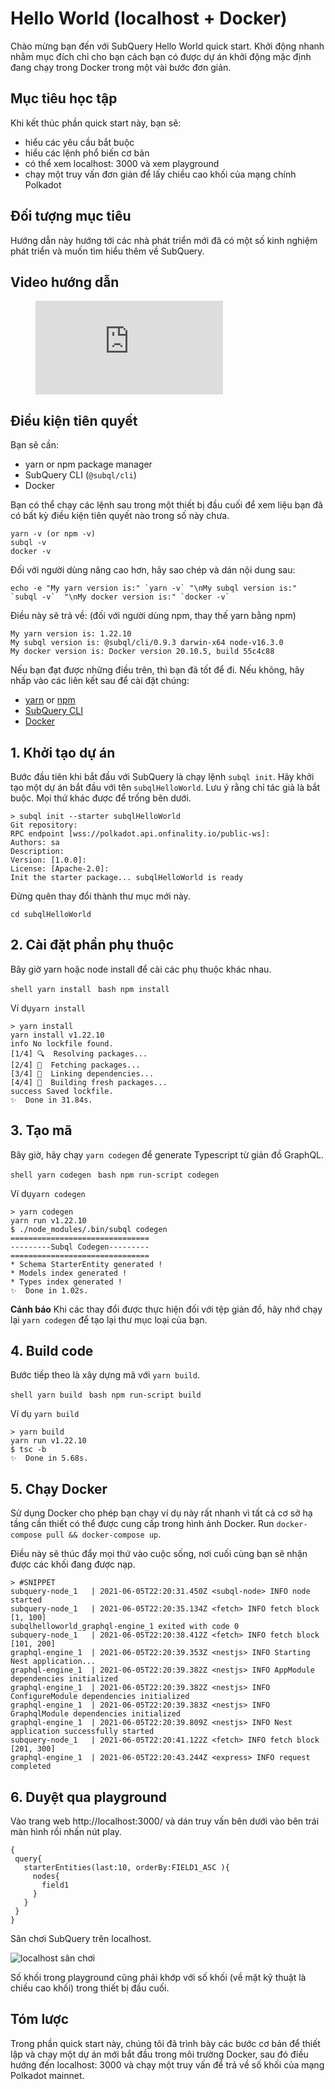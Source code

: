 # Hello World (localhost + Docker)

Chào mừng bạn đến với SubQuery Hello World quick start. Khởi động nhanh nhằm mục đích chỉ cho bạn cách bạn có được dự án khởi động mặc định đang chạy trong Docker trong một vài bước đơn giản.

## Mục tiêu học tập

Khi kết thúc phần quick start này, bạn sẽ:

- hiểu các yêu cầu bắt buộc
- hiểu các lệnh phổ biến cơ bản
- có thể xem localhost: 3000 và xem playground
- chạy một truy vấn đơn giản để lấy chiều cao khối của mạng chính Polkadot

## Đối tượng mục tiêu

Hướng dẫn này hướng tới các nhà phát triển mới đã có một số kinh nghiệm phát triển và muốn tìm hiểu thêm về SubQuery.

## Video hướng dẫn

<figure class="video_container">
  <iframe src="https://www.youtube.com/embed/j034cyUYb7k" frameborder="0" allowfullscreen="true"></iframe>
</figure>

## Điều kiện tiên quyết

Bạn sẽ cần:

- yarn or npm package manager
- SubQuery CLI (`@subql/cli`)
- Docker

Bạn có thể chạy các lệnh sau trong một thiết bị đầu cuối để xem liệu bạn đã có bất kỳ điều kiện tiên quyết nào trong số này chưa.

```shell
yarn -v (or npm -v)
subql -v
docker -v
```

Đối với người dùng nâng cao hơn, hãy sao chép và dán nội dung sau:

```shell
echo -e "My yarn version is:" `yarn -v` "\nMy subql version is:" `subql -v`  "\nMy docker version is:" `docker -v`
```

Điều này sẽ trả về: (đối với người dùng npm, thay thế yarn bằng npm)

```shell
My yarn version is: 1.22.10
My subql version is: @subql/cli/0.9.3 darwin-x64 node-v16.3.0
My docker version is: Docker version 20.10.5, build 55c4c88
```

Nếu bạn đạt được những điều trên, thì bạn đã tốt để đi. Nếu không, hãy nhấp vào các liên kết sau để cài đặt chúng:

- [yarn](https://classic.yarnpkg.com/en/docs/install/) or [npm](https://www.npmjs.com/get-npm)
- [SubQuery CLI](quickstart.md#install-the-subquery-cli)
- [Docker](https://docs.docker.com/get-docker/)

## 1. Khởi tạo dự án

Bước đầu tiên khi bắt đầu với SubQuery là chạy lệnh `subql init`. Hãy khởi tạo một dự án bắt đầu với tên `subqlHelloWorld`. Lưu ý rằng chỉ tác giả là bắt buộc. Mọi thứ khác được để trống bên dưới.

```shell
> subql init --starter subqlHelloWorld
Git repository:
RPC endpoint [wss://polkadot.api.onfinality.io/public-ws]:
Authors: sa
Description:
Version: [1.0.0]:
License: [Apache-2.0]:
Init the starter package... subqlHelloWorld is ready

```

Đừng quên thay đổi thành thư mục mới này.

```shell
cd subqlHelloWorld
```

## 2. Cài đặt phần phụ thuộc

Bây giờ yarn hoặc node install để cài các phụ thuộc khác nhau.

<CodeGroup> <CodeGroupItem title="YARN" active> ```shell yarn install ``` </CodeGroupItem>
<CodeGroupItem title="NPM"> ```bash npm install ``` </CodeGroupItem> </CodeGroup>

Ví dụ`yarn install`

```shell
> yarn install
yarn install v1.22.10
info No lockfile found.
[1/4] 🔍  Resolving packages...
[2/4] 🚚  Fetching packages...
[3/4] 🔗  Linking dependencies...
[4/4] 🔨  Building fresh packages...
success Saved lockfile.
✨  Done in 31.84s.
```

## 3. Tạo mã

Bây giờ, hãy chạy `yarn codegen` để generate Typescript từ giản đồ GraphQL.

<CodeGroup> <CodeGroupItem title="YARN" active> ```shell yarn codegen ``` </CodeGroupItem>
<CodeGroupItem title="NPM"> ```bash npm run-script codegen ``` </CodeGroupItem> </CodeGroup>

Ví dụ`yarn codegen`

```shell
> yarn codegen
yarn run v1.22.10
$ ./node_modules/.bin/subql codegen
===============================
---------Subql Codegen---------
===============================
* Schema StarterEntity generated !
* Models index generated !
* Types index generated !
✨  Done in 1.02s.
```

**Cảnh báo** Khi các thay đổi được thực hiện đối với tệp giản đồ, hãy nhớ chạy lại `yarn codegen` để tạo lại thư mục loại của bạn.

## 4. Build code

Bước tiếp theo là xây dựng mã với `yarn build`.

<CodeGroup> <CodeGroupItem title="YARN" active> ```shell yarn build ``` </CodeGroupItem>
<CodeGroupItem title="NPM"> ```bash npm run-script build ``` </CodeGroupItem> </CodeGroup>

Ví dụ `yarn build`

```shell
> yarn build
yarn run v1.22.10
$ tsc -b
✨  Done in 5.68s.
```

## 5. Chạy Docker

Sử dụng Docker cho phép bạn chạy ví dụ này rất nhanh vì tất cả cơ sở hạ tầng cần thiết có thể được cung cấp trong hình ảnh Docker. Run `docker-compose pull && docker-compose up`.

Điều này sẽ thúc đẩy mọi thứ vào cuộc sống, nơi cuối cùng bạn sẽ nhận được các khối đang được nạp.

```shell
> #SNIPPET
subquery-node_1   | 2021-06-05T22:20:31.450Z <subql-node> INFO node started
subquery-node_1   | 2021-06-05T22:20:35.134Z <fetch> INFO fetch block [1, 100]
subqlhelloworld_graphql-engine_1 exited with code 0
subquery-node_1   | 2021-06-05T22:20:38.412Z <fetch> INFO fetch block [101, 200]
graphql-engine_1  | 2021-06-05T22:20:39.353Z <nestjs> INFO Starting Nest application...
graphql-engine_1  | 2021-06-05T22:20:39.382Z <nestjs> INFO AppModule dependencies initialized
graphql-engine_1  | 2021-06-05T22:20:39.382Z <nestjs> INFO ConfigureModule dependencies initialized
graphql-engine_1  | 2021-06-05T22:20:39.383Z <nestjs> INFO GraphqlModule dependencies initialized
graphql-engine_1  | 2021-06-05T22:20:39.809Z <nestjs> INFO Nest application successfully started
subquery-node_1   | 2021-06-05T22:20:41.122Z <fetch> INFO fetch block [201, 300]
graphql-engine_1  | 2021-06-05T22:20:43.244Z <express> INFO request completed

```

## 6. Duyệt qua playground

Vào trang web http://localhost:3000/ và dán truy vấn bên dưới vào bên trái màn hình rồi nhấn nút play.

```
{
 query{
   starterEntities(last:10, orderBy:FIELD1_ASC ){
     nodes{
       field1
     }
   }
 }
}

```

Sân chơi SubQuery trên localhost.

![localhost sân chơi](/assets/img/subql_playground.png)

Số khối trong playground cũng phải khớp với số khối (về mặt kỹ thuật là chiều cao khối) trong thiết bị đầu cuối.

## Tóm lược

Trong phần quick start này, chúng tôi đã trình bày các bước cơ bản để thiết lập và chạy một dự án mới bắt đầu trong môi trường Docker, sau đó điều hướng đến localhost: 3000 và chạy một truy vấn để trả về số khối của mạng Polkadot mainnet.
